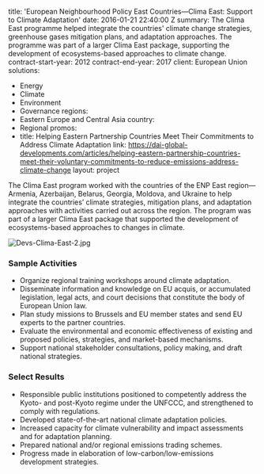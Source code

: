 
title: 'European Neighbourhood Policy East Countries—Clima East: Support to Climate
  Adaptation'
date: 2016-01-21 22:40:00 Z
summary: The Clima East programme helped integrate the countries' climate change strategies,
  greenhouse gases mitigation plans, and adaptation approaches. The programme was
  part of a larger Clima East package, supporting the development of ecosystems-based
  approaches to climate change.
contract-start-year: 2012
contract-end-year: 2017
client: European Union
solutions:
- Energy
- Climate
- Environment
- Governance
regions:
- Eastern Europe and Central Asia
country:
- Regional
promos:
- title: Helping Eastern Partnership Countries Meet Their Commitments to Address Climate
    Adaptation
  link: https://dai-global-developments.com/articles/helping-eastern-partnership-countries-meet-their-voluntary-commitments-to-reduce-emissions-address-climate-change
layout: project


The Clima East program worked with the countries of the ENP East region—Armenia, Azerbaijan, Belarus, Georgia, Moldova, and Ukraine to help integrate the countries’ climate strategies, mitigation plans, and adaptation approaches with activities carried out across the region. The program was part of a larger Clima East package that supported the development of ecosystems-based approaches to changes in climate.

![Devs-Clima-East-2.jpg](/uploads/Devs-Clima-East-2.jpg)

### Sample Activities

* Organize regional training workshops around climate adaptation.
* Disseminate information and knowledge on EU acquis, or accumulated legislation, legal acts, and court decisions that constitute the body of European Union law.
* Plan study missions to Brussels and EU member states and send EU experts to the partner countries.
* Evaluate the environmental and economic effectiveness of existing and proposed policies, strategies, and market-based mechanisms.
* Support national stakeholder consultations, policy making, and draft national strategies.

### Select Results

* Responsible public institutions positioned to competently address the Kyoto- and post-Kyoto regime under the UNFCCC, and strengthened to comply with regulations.
* Developed state-of-the-art national climate adaptation policies.
* Increased capacity for climate vulnerability and impact assessments and for adaptation planning.
* Prepared national and/or regional emissions trading schemes.
* Progress made in elaboration of low-carbon/low-emissions development strategies.
